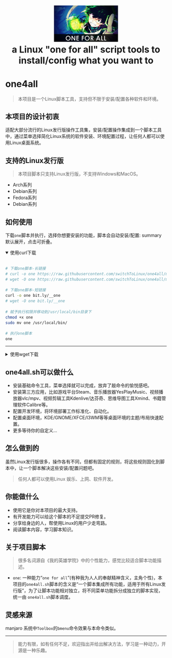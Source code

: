 <h1 align="center">
  <img src="https://raw.githubusercontent.com/switchToLinux/one4all/main/images/oneforall.jpg" alt="one4all script" width="200">
  <br>a Linux "one for all" script tools to install/config what you want to <br>
</h1>

# one4all
> 本项目是一个Linux脚本工具，支持但不限于安装/配置各种软件和环境。

## 本项目的设计初衷

适配大部分流行的Linux发行版操作工具集，安装/配置操作集成到一个脚本工具中，通过菜单选择简化Linux系统的软件安装、环境配置过程，让任何人都可以使用Linux桌面系统。

## 支持的Linux发行版
> 本项目脚本只支持Linux发行版，不支持Windows和MacOS。

- Arch系列
- Debian系列
- Fedora系列
- Debian系列


## 如何使用

下载`one`脚本并执行，选择你想要安装的功能，脚本会自动安装/配置:
summary 默认展开，点击可折叠。
<details open>
  <summary>使用curl下载</summary>

  ```bash

  # 下载one脚本-长链接
  # curl -o one https://raw.githubusercontent.com/switchToLinux/one4all/main/scripts/all4one.sh
  # wget -O one https://raw.githubusercontent.com/switchToLinux/one4all/main/scripts/all4one.sh

  # 下载one脚本-短链接
  curl -o one bit.ly/__one
  # wget -O one bit.ly/__one

  # 赋予执行权限并移动到/usr/local/bin目录下
  chmod +x one
  sudo mv one /usr/local/bin/

  # 执行one脚本
  one

  ```

</details>

---

<details>
  <summary>使用wget下载</summary>

  ```bash

  # 下载one脚本-长链接
  # wget -O one https://raw.githubusercontent.com/switchToLinux/one4all/main/scripts/all4one.sh

  # 下载one脚本-短链接
  wget -O one bit.ly/__one

  # 赋予执行权限并移动到/usr/local/bin目录下
  chmod +x one
  sudo mv one /usr/local/bin/

  # 执行one脚本
  one

  ```

</details>


## one4all.sh可以做什么

- 安装基础命令工具，菜单选择就可以完成，放弃了敲命令的愉悦感吧。
- 安装第三方应用，比如游戏平台Steam、音乐播放器YesPlayMusic、视频播放器vlc/mpv、视频剪辑工具Kdenlive/达芬奇、思维导图工具Xmind、书籍管理软件Calibre等。
- 配置开发环境，将环境部署工作标准化、自动化。
- 配置桌面环境，KDE/GNOME/XFCE/I3WM等等桌面环境的主题/布局快速配置。
- 更多等待你的自定义...

## 怎么做到的

虽然Linux发行版很多，操作各有不同，但都有固定的规则，将这些规则固化到脚本中，让一个脚本解决这些安装/配置问题吧。

> 任何人都可以使用Linux 娱乐、上网、软件开发。


## 你能做什么

- 使用它是你对本项目的最大支持。
- 有开发能力可以给这个脚本的不足提交PR修复。
- 分享给身边的人，帮使用Linux的用户少走弯路。
- 阅读脚本内容，学习脚本知识。

## 关于项目脚本
> 很多名词源自《我的英雄学院》中的个性能力，感觉比较适合脚本功能描述。

- `one`: 一种能力“`one for all`”(有种我为人人的奉献精神含义，主角个性)，本项目的`one4all.sh`脚本的含义是“一个脚本集成所有功能，适用于所有Linux发行版”，为了让脚本功能相对独立，将不同菜单功能拆分成独立的脚本实现，统一由 `one4all.sh`脚本调度。


## 灵感来源

manjaro 系统中`Toolbox`的`bmenu`命令效果与本命令类似。

---
> 能力有限，如有任何不足，欢迎指出并给出解决方法，学习是一种动力，开源是一种乐趣。
